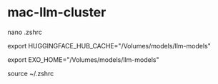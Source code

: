 # mac-llm-cluster


nano .zshrc

export HUGGINGFACE_HUB_CACHE="/Volumes/models/llm-models"


export EXO_HOME="/Volumes/models/llm-models"

source ~/.zshrc
